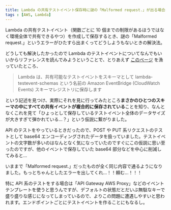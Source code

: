 ```yaml
---
title: Lambda の共有テストイベント保存時に謎の「Malformed request.」が出る場合、lambda-testevent-schemas の容量オーバーを疑う
tags : [AWS, Lambda]
---
```


Lambda の共有テストイベント（関数ごとに 10 個までの制限があるほうではなく環境全体で共有できるやつ）を作成して保存するとき、謎の「Malformed request.」というエラーがひたすら出まくってどうしようもないときの解決法。

どうしても解決したかったので Lambda のテストイベントについてなんでもいいからリファレンスを読んでみようということで、とりあえず [このページ](https://docs.aws.amazon.com/ja_jp/lambda/latest/dg/testing-functions.html#creating-shareable-events) を漁っていたところ、

> Lambda は、共有可能なテストイベントをスキーマとして lambda-testevent-schemas という名前の Amazon EventBridge (CloudWatch Events) スキーマレジストリに保存します

という記述を見つけ、実際にそれを見に行ってみたところ<strong>まさかのひとつのスキーマの中にすべての共有イベントが複合的に保存されている</strong>ことを知り、なんとなくこれを見て「ひょっとして保存しているテストイベント全体のデータサイズが大きすぎて弾かれている…？」という仮説に繋がりました。

API のテストをやっているときだったので、POST や PUT 系リクエストのテストとして base64 エンコーディングされたデータを扱っていました。テストイベントの文字数が多いのはなんとなく気になっていたのですぐにこの仮説に思い至ったのですが、他のイベントで保存していた base64 部分などを中心に削減してみると…

いままで「Malformed request.」だったものが全く同じ内容で通るようになりました。もっとちゃんとしたエラーを出してくれ…！！頼む…！！！

特に API 系のテストをする場合は「API Gateway AWS Proxy」などのイベントテンプレートを使うと思うんですが、デフォルトの状態だとだいぶ無駄なキーで盛り盛りな感じになってしまっているので、よりこの問題に遭遇しやすいと思われます。エンドポイントごとにテストイベントを作ることにもなるし。
